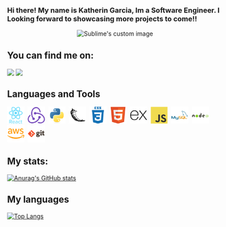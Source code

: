 
### Hi there! My name is Katherin Garcia, Im a Software Engineer. I Looking forward to showcasing more projects to come!!

<p align="center">
  <img src="https://i.giphy.com/media/i4MAH84pqe2m2aVojc/giphy.webp" alt="Sublime's custom image"/>
</p>


## You can find me on:
<a href="https://www.linkedin.com/in/katherin-garcia-9845a8194/" target="blank"><img align="center" src="https://cdn-icons-png.flaticon.com/512/2504/2504923.png" height="40" /></a>
<a href="https://angel.co/u/katherin-garcia" target="blank"><img align="center" src="https://cdn-icons-png.flaticon.com/512/3308/3308395.png" height="40" /></a>

## Languages and Tools

<div>
  <img src="https://github.com/devicons/devicon/blob/master/icons/react/react-original-wordmark.svg" title="React" alt="React" width="40" height="40"/>&nbsp;
  <img src="https://github.com/devicons/devicon/blob/master/icons/redux/redux-original.svg" title="Redux" alt="Redux " width="40" height="40"/>&nbsp;
   <img src="https://github.com/devicons/devicon/blob/master/icons/python/python-original.svg" title="Python" alt="Python " width="40" height="40"/>&nbsp;
  <img src="https://github.com/devicons/devicon/blob/master/icons/flask/flask-original.svg" title="Flask" alt="flask " width="40" height="40"/>&nbsp;
  <img src="https://github.com/devicons/devicon/blob/master/icons/css3/css3-plain-wordmark.svg"  title="CSS3" alt="CSS" width="40" height="40"/>&nbsp;
  <img src="https://github.com/devicons/devicon/blob/master/icons/html5/html5-original.svg" title="HTML5" alt="HTML" width="40" height="40"/>&nbsp;
  <img src="https://github.com/devicons/devicon/blob/master/icons/express/express-original.svg" title="Express" alt="Express" width="40" height="40"/>&nbsp;
  <img src="https://github.com/devicons/devicon/blob/master/icons/javascript/javascript-original.svg" title="JavaScript" alt="JavaScript" width="40" height="40"/>&nbsp;
  <img src="https://github.com/devicons/devicon/blob/master/icons/mysql/mysql-original-wordmark.svg" title="MySQL"  alt="MySQL" width="40" height="40"/>&nbsp;
  <img src="https://github.com/devicons/devicon/blob/master/icons/nodejs/nodejs-original-wordmark.svg" title="NodeJS" alt="NodeJS" width="40" height="40"/>&nbsp;
  <img src="https://github.com/devicons/devicon/blob/master/icons/amazonwebservices/amazonwebservices-plain-wordmark.svg" title="AWS" alt="AWS" width="40" height="40"/>&nbsp;
  <img src="https://github.com/devicons/devicon/blob/master/icons/git/git-original-wordmark.svg" title="Git" **alt="Git" width="40" height="40"/>
</div>

## My stats:

[![Anurag's GitHub stats](https://github-readme-stats.vercel.app/api?username=Katherin4u&show_icons=true&theme=radical)](https://github.com/anuraghazra/github-readme-stats)

## My languages
[![Top Langs](https://github-readme-stats.vercel.app/api/top-langs/?username=Katherin4u&layout=compact&theme=radical)](https://github.com/anuraghazra/github-readme-stats)


<!--
**Katherin4u/Katherin4u** is a ✨ _special_ ✨ repository because its `README.md` (this file) appears on your GitHub profile.

Here are some ideas to get you started:

- 🔭 I’m currently working on ...
- 🌱 I’m currently learning ...
- 👯 I’m looking to collaborate on ...
- 🤔 I’m looking for help with ...
- 💬 Ask me about ...
- 📫 How to reach me: ...
- 😄 Pronouns: ...
- ⚡ Fun fact: ...
-->

